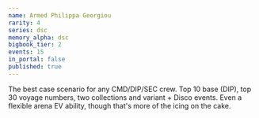 ```yaml
---
name: Armed Philippa Georgiou
rarity: 4
series: dsc
memory_alpha: dsc
bigbook_tier: 2
events: 15
in_portal: false
published: true
---
```


The best case scenario for any CMD/DIP/SEC crew. Top 10 base (DIP), top 30 voyage numbers, two collections and variant + Disco events. Even a flexible arena EV ability, though that's more of the icing on the cake.
